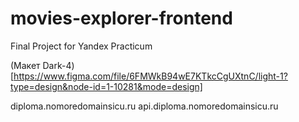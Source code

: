 # movies-explorer-frontend
 Final Project for Yandex Practicum

 (Макет Dark-4)[https://www.figma.com/file/6FMWkB94wE7KTkcCgUXtnC/light-1?type=design&node-id=1-10281&mode=design]
 
diploma.nomoredomainsicu.ru
api.diploma.nomoredomainsicu.ru
